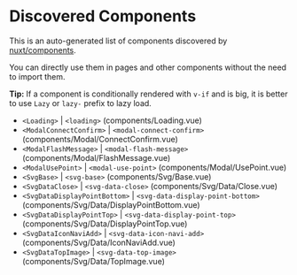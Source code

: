 # Discovered Components

This is an auto-generated list of components discovered by [nuxt/components](https://github.com/nuxt/components).

You can directly use them in pages and other components without the need to import them.

**Tip:** If a component is conditionally rendered with `v-if` and is big, it is better to use `Lazy` or `lazy-` prefix to lazy load.

- `<Loading>` | `<loading>` (components/Loading.vue)
- `<ModalConnectConfirm>` | `<modal-connect-confirm>` (components/Modal/ConnectConfirm.vue)
- `<ModalFlashMessage>` | `<modal-flash-message>` (components/Modal/FlashMessage.vue)
- `<ModalUsePoint>` | `<modal-use-point>` (components/Modal/UsePoint.vue)
- `<SvgBase>` | `<svg-base>` (components/Svg/Base.vue)
- `<SvgDataClose>` | `<svg-data-close>` (components/Svg/Data/Close.vue)
- `<SvgDataDisplayPointBottom>` | `<svg-data-display-point-bottom>` (components/Svg/Data/DisplayPointBottom.vue)
- `<SvgDataDisplayPointTop>` | `<svg-data-display-point-top>` (components/Svg/Data/DisplayPointTop.vue)
- `<SvgDataIconNaviAdd>` | `<svg-data-icon-navi-add>` (components/Svg/Data/IconNaviAdd.vue)
- `<SvgDataTopImage>` | `<svg-data-top-image>` (components/Svg/Data/TopImage.vue)
